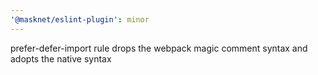 ```yaml
---
'@masknet/eslint-plugin': minor
---
```


prefer-defer-import rule drops the webpack magic comment syntax and adopts the native syntax

